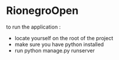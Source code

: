 # RionegroOpen

to run the application :

- locate yourself on the root of the project 
- make sure you have python installed 
- run python manage.py runserver

